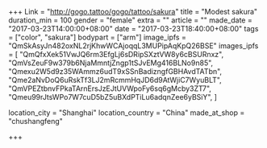 +++
Link = "http://gogo.tattoo/gogo/tattoo/sakura"
title = "Modest sakura"
duration_min = 100
gender = "female"
extra = ""
article = ""
made_date = "2017-03-23T14:00:00+08:00"
date = "2017-03-23T18:40:00+08:00"
tags = ["color", "sakura"]
bodypart = ["arm"]
image_ipfs = "QmSkAsyJn482oxNL2rjKhwWCAjoqqL3MUPipAqKpQ26BSE"
images_ipfs = [  "QmQfxXek51VwJQ6rm3EfgLj6sDRipSXztVW8y6cBSURnxz",
  "QmVsZeuF9w379b6NjaMmntjZngp1tSJvEMg416BLNo9n85",
  "Qmexu2W5d9z35WAmmz6udT9xSSnBadizngfGBHAvdTATbn",
  "Qme2aNvDoQ6uRskTf3LJ2mRcmmHqJD6d9AtWjiC7WyuBLT",
  "QmVPEZtbnvFPkaTArnErsJzEJtUVWpoFy6sq6gMcby3ZT7",
  "Qmeu99rJtsWPo7W7cuD5bZ5uBXdPTiLu6adqnZee6yBSiY",
]

location_city = "Shanghai"
location_country = "China"
made_at_shop = "chushangfeng"

+++

